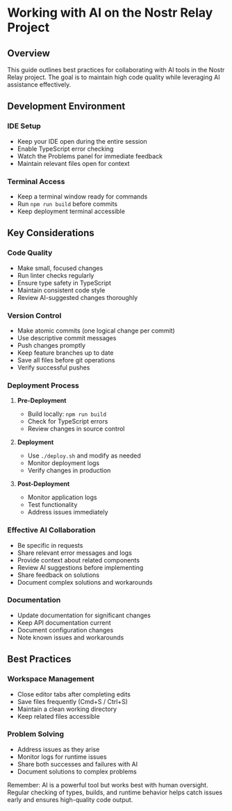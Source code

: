 # Working with AI on the Nostr Relay Project

## Overview

This guide outlines best practices for collaborating with AI tools in the Nostr Relay project. The goal is to maintain high code quality while leveraging AI assistance effectively.

## Development Environment

### IDE Setup
- Keep your IDE open during the entire session
- Enable TypeScript error checking
- Watch the Problems panel for immediate feedback
- Maintain relevant files open for context

### Terminal Access
- Keep a terminal window ready for commands
- Run `npm run build` before commits
- Keep deployment terminal accessible

## Key Considerations

### Code Quality
- Make small, focused changes
- Run linter checks regularly
- Ensure type safety in TypeScript
- Maintain consistent code style
- Review AI-suggested changes thoroughly

### Version Control
- Make atomic commits (one logical change per commit)
- Use descriptive commit messages
- Push changes promptly
- Keep feature branches up to date
- Save all files before git operations
- Verify successful pushes

### Deployment Process
1. **Pre-Deployment**
   - Build locally: `npm run build`
   - Check for TypeScript errors
   - Review changes in source control

2. **Deployment**
   - Use `./deploy.sh` and modify as needed
   - Monitor deployment logs
   - Verify changes in production

3. **Post-Deployment**
   - Monitor application logs
   - Test functionality
   - Address issues immediately

### Effective AI Collaboration
- Be specific in requests
- Share relevant error messages and logs
- Provide context about related components
- Review AI suggestions before implementing
- Share feedback on solutions
- Document complex solutions and workarounds

### Documentation
- Update documentation for significant changes
- Keep API documentation current
- Document configuration changes
- Note known issues and workarounds

## Best Practices

### Workspace Management
- Close editor tabs after completing edits
- Save files frequently (Cmd+S / Ctrl+S)
- Maintain a clean working directory
- Keep related files accessible

### Problem Solving
- Address issues as they arise
- Monitor logs for runtime issues
- Share both successes and failures with AI
- Document solutions to complex problems

Remember: AI is a powerful tool but works best with human oversight. Regular checking of types, builds, and runtime behavior helps catch issues early and ensures high-quality code output.
